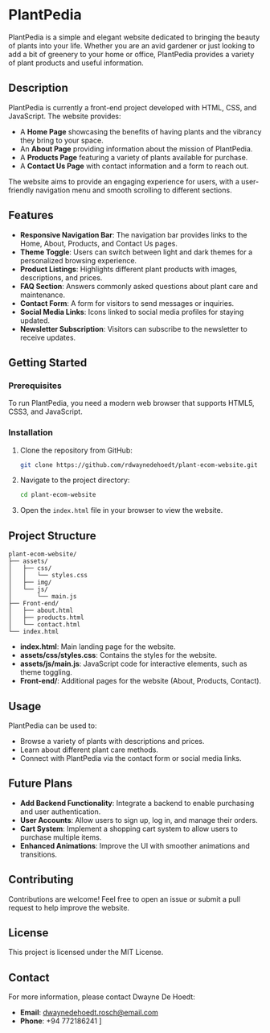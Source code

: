 # PlantPedia

PlantPedia is a simple and elegant website dedicated to bringing the beauty of plants into your life. Whether you are an avid gardener or just looking to add a bit of greenery to your home or office, PlantPedia provides a variety of plant products and useful information.

## Description

PlantPedia is currently a front-end project developed with HTML, CSS, and JavaScript. The website provides:

- A **Home Page** showcasing the benefits of having plants and the vibrancy they bring to your space.
- An **About Page** providing information about the mission of PlantPedia.
- A **Products Page** featuring a variety of plants available for purchase.
- A **Contact Us Page** with contact information and a form to reach out.

The website aims to provide an engaging experience for users, with a user-friendly navigation menu and smooth scrolling to different sections.

## Features

- **Responsive Navigation Bar**: The navigation bar provides links to the Home, About, Products, and Contact Us pages.
- **Theme Toggle**: Users can switch between light and dark themes for a personalized browsing experience.
- **Product Listings**: Highlights different plant products with images, descriptions, and prices.
- **FAQ Section**: Answers commonly asked questions about plant care and maintenance.
- **Contact Form**: A form for visitors to send messages or inquiries.
- **Social Media Links**: Icons linked to social media profiles for staying updated.
- **Newsletter Subscription**: Visitors can subscribe to the newsletter to receive updates.

## Getting Started

### Prerequisites

To run PlantPedia, you need a modern web browser that supports HTML5, CSS3, and JavaScript.

### Installation

1. Clone the repository from GitHub:
   ```sh
   git clone https://github.com/rdwaynedehoedt/plant-ecom-website.git
   ```
2. Navigate to the project directory:
   ```sh
   cd plant-ecom-website
   ```
3. Open the `index.html` file in your browser to view the website.

## Project Structure

```
plant-ecom-website/
├── assets/
│   ├── css/
│   │   └── styles.css
│   ├── img/
│   └── js/
│       └── main.js
├── Front-end/
│   ├── about.html
│   ├── products.html
│   └── contact.html
└── index.html
```

- **index.html**: Main landing page for the website.
- **assets/css/styles.css**: Contains the styles for the website.
- **assets/js/main.js**: JavaScript code for interactive elements, such as theme toggling.
- **Front-end/**: Additional pages for the website (About, Products, Contact).

## Usage

PlantPedia can be used to:

- Browse a variety of plants with descriptions and prices.
- Learn about different plant care methods.
- Connect with PlantPedia via the contact form or social media links.

## Future Plans

- **Add Backend Functionality**: Integrate a backend to enable purchasing and user authentication.
- **User Accounts**: Allow users to sign up, log in, and manage their orders.
- **Cart System**: Implement a shopping cart system to allow users to purchase multiple items.
- **Enhanced Animations**: Improve the UI with smoother animations and transitions.

## Contributing

Contributions are welcome! Feel free to open an issue or submit a pull request to help improve the website.

## License

This project is licensed under the MIT License.

## Contact

For more information, please contact Dwayne De Hoedt:
- **Email**: [dwaynedehoedt.rosch@email.com](mailto:dwaynedehoedt.rosch@email.com)
- **Phone**: +94 772186241
]

